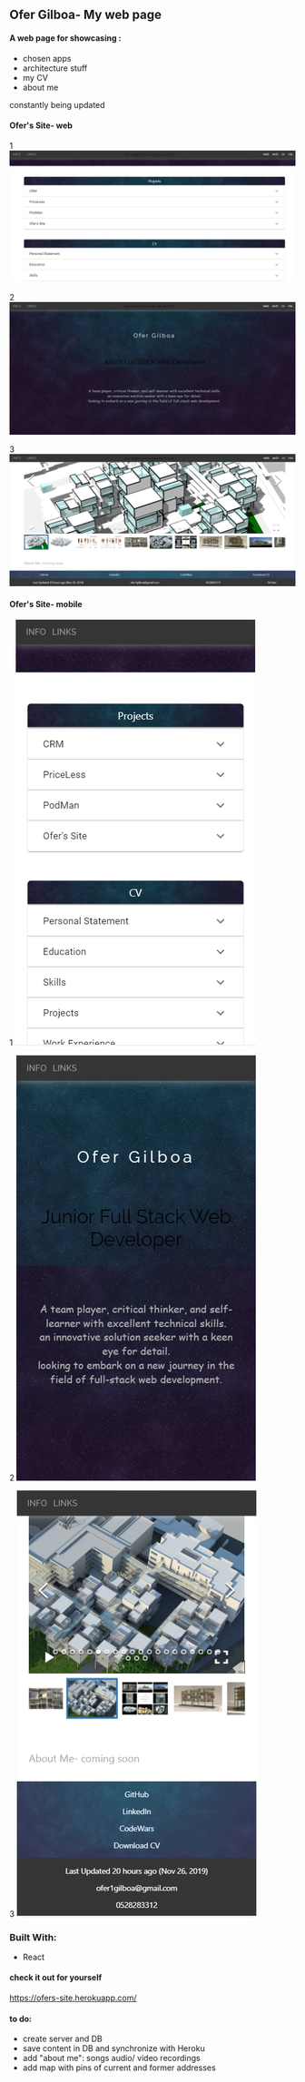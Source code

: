 ## Ofer Gilboa- My web page 
 
#### A web page for showcasing :
- chosen apps
- architecture stuff  
- my CV
- about me

constantly being updated 


#### Ofer's Site- web
1
![alt text](src/img/OfersSite/body.PNG "Ofer's Site")

2
![alt text](src/img/OfersSite/header.PNG "Ofer's Site")

3
![alt text](src/img/OfersSite/ZBar.PNG "Ofer's Site")


#### Ofer's Site- mobile
1
![alt text](src/img/OfersSite/bodyM.PNG "Ofer's Site")

2
![alt text](src/img/OfersSite/headerM.PNG "Ofer's Site")

3
![alt text](src/img/OfersSite/ZBarM.PNG "Ofer's Site")




### Built With:
- React


#### check it out for yourself 
 https://ofers-site.herokuapp.com/


#### to do:
- create server and DB
- save content in DB and synchronize with Heroku
- add "about me": songs audio/ video recordings
- add map with pins of current and former addresses
